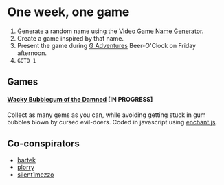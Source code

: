 # One week, one game

1. Generate a random name using the [Video Game Name Generator][vgng].
2. Create a game inspired by that name.
3. Present the game during [G Adventures][G] Beer-O'Clock on Friday afternoon.
4. `GOTO 1`

## Games

#### [Wacky Bubblegum of the Damned](wacky-bubblegum) [IN PROGRESS]

Collect as many gems as you can, while avoiding getting stuck in gum bubbles
blown by cursed evil-doers. Coded in javascript using [enchant.js][].

## Co-conspirators

* [bartek](https://www.github.com/bartek)
* [plorry](https://www.github.com/plorry)
* [silent1mezzo](https://www.github.com/silent1mezzo)


[vgng]: http://videogamena.me
[G]: https://www.gadventures.com
[enchant.js]: http://enchantjs.com
